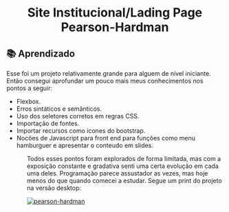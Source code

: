<h1 align="center">Site Institucional/Lading Page Pearson-Hardman</h1>

<h2> 📚 Aprendizado</h2>
<p>
Esse foi um projeto relativamente grande para alguem de nível iniciante. Então consegui aprofundar um pouco mais meus conhecimentos nos pontos a seguir:
</p>
<ul>
  <li>Flexbox.</li>
  <li>Erros sintáticos e semânticos.</li>
  <li>Uso dos seletores corretos em regras CSS.</li>
  <li>Importação de fontes.</li>
  <li>Importar recursos como icones do bootstrap.</li>
  <li>Nocões de Javascript para front end para funções como menu hamburguer e apresentar o conteudo em slides.</li>
<ul>   
  
<p>
Todos esses pontos foram explorados de forma limitada, mas com a exposição constante e gradativa senti uma certa evolução em cada uma deles. Programação parece assustador as vezes, mas hoje menos do que quando comecei a estudar. Segue um print do projeto na versão desktop:
</p>

 <a href="https://ibb.co/zZZQ9zK"><img src="https://i.ibb.co/HqqBwjm/pearson-hardman.png" alt="pearson-hardman" border="0"></a>

 
 


